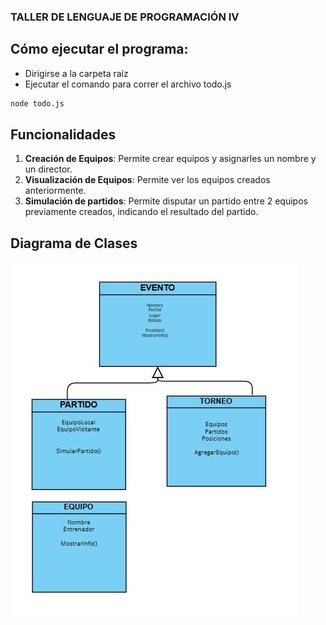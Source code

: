### TALLER DE LENGUAJE DE PROGRAMACIÓN IV

## Cómo ejecutar el programa: 
 * Dirigirse a la carpeta raíz
 * Ejecutar el comando para correr el archivo todo.js

 ```bash
 node todo.js
 ```

## Funcionalidades
1. **Creación de Equipos**: Permite crear equipos y asignarles un nombre y un director.
2. **Visualización de Equipos**: Permite ver los equipos creados anteriormente.
3. **Simulación de partidos**: Permite disputar un partido entre 2 equipos previamente creados, indicando el resultado del partido.

## Diagrama de Clases
 <img src="diagrama2.jpeg">
